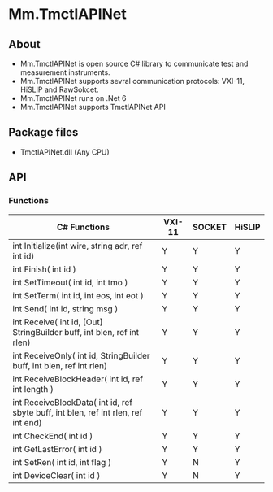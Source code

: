 # Mm.TmctlAPINet
## About
- Mm.TmctlAPINet is open source C# library to communicate test and measurement instruments.
- Mm.TmctlAPINet supports sevral communication protocols: VXI-11, HiSLIP and RawSokcet.
- Mm.TmctlAPINet runs on .Net 6
- Mm.TmctlAPINet supports TmctlAPINet API

## Package files
- TmctlAPINet.dll (Any CPU)

## API
### Functions

|C# Functions|VXI-11|SOCKET|HiSLIP|
|----|----|----|----|
|int Initialize(int wire, string adr, ref int id)|Y|Y|Y|
|int Finish( int id )|Y|Y|Y|
|int SetTimeout( int id, int tmo )|Y|Y|Y|
|int SetTerm( int id, int eos, int eot )|Y|Y|Y|
|int Send( int id, string msg )|Y|Y|Y|
|int Receive( int id, [Out] StringBuilder buff, int blen, ref int rlen)|Y|Y|Y|
|int ReceiveOnly( int id, StringBuilder buff, int blen, ref int rlen)|Y|Y|Y|
|int ReceiveBlockHeader( int id, ref int length )|Y|Y|Y|
|int ReceiveBlockData( int id, ref sbyte buff, int blen, ref int rlen, ref int end)|Y|Y|Y|
|int CheckEnd( int id )|Y|Y|Y|
|int GetLastError( int id )|Y|Y|Y|
|int SetRen( int id, int flag )|Y|N|Y|
|int DeviceClear( int id )|Y|N|Y|
